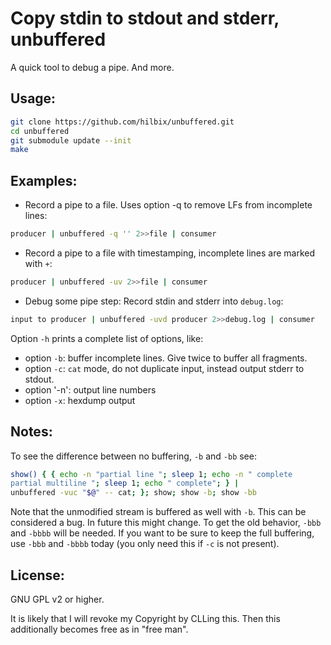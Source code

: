Copy stdin to stdout and stderr, unbuffered
===========================================

A quick tool to debug a pipe.  And more.


Usage:
------

```bash
git clone https://github.com/hilbix/unbuffered.git
cd unbuffered
git submodule update --init
make
```

Examples:
---------

- Record a pipe to a file.  Uses option -q to remove LFs from incomplete lines:
```bash
producer | unbuffered -q '' 2>>file | consumer
```

- Record a pipe to a file with timestamping, incomplete lines are marked with `+`:
```bash
producer | unbuffered -uv 2>>file | consumer
```

- Debug some pipe step: Record stdin and stderr into `debug.log`:
```bash
input to producer | unbuffered -uvd producer 2>>debug.log | consumer
```

Option `-h` prints a complete list of options, like:

- option `-b`: buffer incomplete lines.  Give twice to buffer all fragments.
- option `-c`: `cat` mode, do not duplicate input, instead output stderr to stdout.
- option '-n': output line numbers
- option `-x`: hexdump output


Notes:
------

To see the difference between no buffering, `-b` and `-bb` see:

```bash
show() { { echo -n "partial line "; sleep 1; echo -n " complete
partial multiline "; sleep 1; echo " complete"; } |
unbuffered -vuc "$@" -- cat; }; show; show -b; show -bb
```

Note that the unmodified stream is buffered as well with `-b`.  This can be
considered a bug.  In future this might change.  To get the old behavior,
`-bbb` and `-bbbb` will be needed.  If you want to be sure to keep the
full buffering, use `-bbb` and `-bbbb` today (you only need this if `-c`
is not present).


License:
--------

GNU GPL v2 or higher.

It is likely that I will revoke my Copyright by CLLing this.
Then this additionally becomes free as in "free man".

